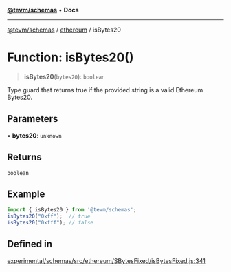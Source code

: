 [**@tevm/schemas**](../../README.md) • **Docs**

***

[@tevm/schemas](../../modules.md) / [ethereum](../README.md) / isBytes20

# Function: isBytes20()

> **isBytes20**(`bytes20`): `boolean`

Type guard that returns true if the provided string is a valid Ethereum Bytes20.

## Parameters

• **bytes20**: `unknown`

## Returns

`boolean`

## Example

```ts
import { isBytes20 } from '@tevm/schemas';
isBytes20("0xff");  // true
isBytes20("0xfff"); // false
````

## Defined in

[experimental/schemas/src/ethereum/SBytesFixed/isBytesFixed.js:341](https://github.com/evmts/tevm-monorepo/blob/main/experimental/schemas/src/ethereum/SBytesFixed/isBytesFixed.js#L341)
